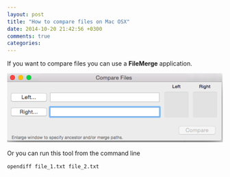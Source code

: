 ```yaml
---
layout: post
title: "How to compare files on Mac OSX"
date: 2014-10-20 21:42:56 +0300
comments: true
categories: 
---
```


If you want to compare files you can use a **FileMerge** application. 

![](/images/posts/compare_files/screen.png)

Or you can run this tool from the command line

```
opendiff file_1.txt file_2.txt
```
